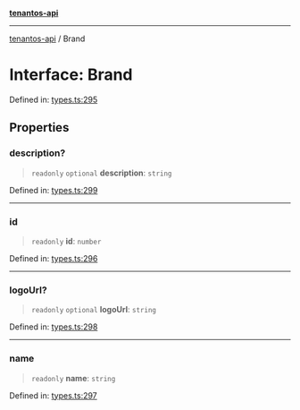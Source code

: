 [**tenantos-api**](../README.md)

***

[tenantos-api](../globals.md) / Brand

# Interface: Brand

Defined in: [types.ts:295](https://github.com/shadmanZero/tenantos-api/blob/5456fdea44f46a63455944d4982f5327cbeb3156/src/types.ts#L295)

## Properties

### description?

> `readonly` `optional` **description**: `string`

Defined in: [types.ts:299](https://github.com/shadmanZero/tenantos-api/blob/5456fdea44f46a63455944d4982f5327cbeb3156/src/types.ts#L299)

***

### id

> `readonly` **id**: `number`

Defined in: [types.ts:296](https://github.com/shadmanZero/tenantos-api/blob/5456fdea44f46a63455944d4982f5327cbeb3156/src/types.ts#L296)

***

### logoUrl?

> `readonly` `optional` **logoUrl**: `string`

Defined in: [types.ts:298](https://github.com/shadmanZero/tenantos-api/blob/5456fdea44f46a63455944d4982f5327cbeb3156/src/types.ts#L298)

***

### name

> `readonly` **name**: `string`

Defined in: [types.ts:297](https://github.com/shadmanZero/tenantos-api/blob/5456fdea44f46a63455944d4982f5327cbeb3156/src/types.ts#L297)
